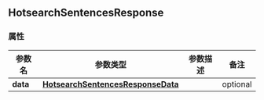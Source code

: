 <a name="HotsearchSentencesResponse"></a>
## HotsearchSentencesResponse
### 属性
参数名 | 参数类型 | 参数描述 | 备注
------------ | ------------- | ------------- | -------------
**data** | [**HotsearchSentencesResponseData**](#HotsearchSentencesResponseData) |  |  optional

<markdown src="./HotsearchSentencesResponseData.md"/>
